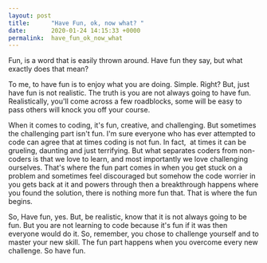 ```yaml
---
layout: post
title:      "Have Fun, ok, now what? "
date:       2020-01-24 14:15:33 +0000
permalink:  have_fun_ok_now_what
---
```



 Fun, is a word that is easily thrown around. Have fun they say, but what exactly does that mean?

To me, to have fun is to enjoy what you are doing. Simple. Right? But, just have fun is not realistic. The truth is you are not always going to have fun. Realistically, you'll come across a few roadblocks, some will be easy to pass others will knock you off your course. 

When it comes to coding, it's fun, creative, and challenging. But sometimes the challenging part isn't fun. I'm sure everyone who has ever attempted to code can agree that at times coding is not fun. In fact,  at times it can be grueling, daunting and just terrifying. But what separates coders from non-coders is that we love to learn, and most importantly we love challenging ourselves. That's where the fun part comes in when you get stuck on a problem and sometimes feel discouraged but somehow the code worrier in you gets back at it and powers through then a breakthrough happens where you found the solution, there is nothing more fun that. That is where the fun begins.

So, Have fun, yes. But, be realistic, know that it is not always going to be fun. But you are not learning to code because it's fun if it was then everyone would do it. So, remember, you chose to challenge yourself and to master your new skill. The fun part happens when you overcome every new challenge. So have fun. 
